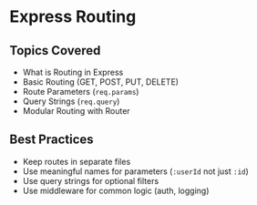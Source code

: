 # Express Routing

## Topics Covered

- What is Routing in Express
- Basic Routing (GET, POST, PUT, DELETE)
- Route Parameters (`req.params`)
- Query Strings (`req.query`)
- Modular Routing with Router

## Best Practices

- Keep routes in separate files
- Use meaningful names for parameters (`:userId` not just `:id`)
- Use query strings for optional filters
- Use middleware for common logic (auth, logging)
